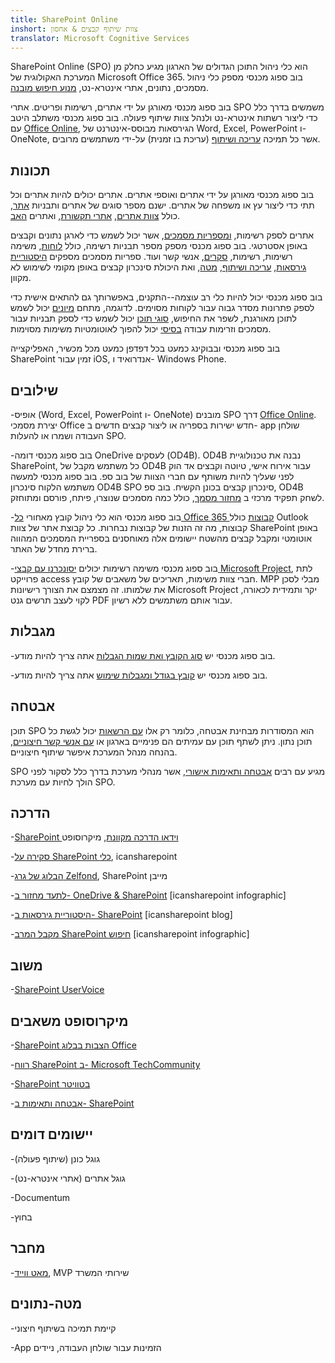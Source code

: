 ```yaml
---
title: SharePoint Online
inshort: צוות שיתוף קבצים & אחסון
translator: Microsoft Cognitive Services
---
```



SharePoint Online (SPO) הוא כלי ניהול התוכן הגדולים של הארגון מגיע כחלק מן המערכת האקולוגית של Microsoft Office 365. בוב ספוג מכנסי מספק כלי ניהול מסמכים, נתונים, אתרי אינטרא-נט, [מנוע חיפוש מובנה](http://icsh.pt/HowToSPSearch).

בוב ספוג מכנסי מאורגן על ידי אתרים, רשימות ופריטים. אתרי SPO משמשים בדרך כלל כדי ליצור רשתות אינטרא-נט ולנהל צוות שיתוף פעולה. בוב ספוג מכנסי משתלב היטב עם [Office Online](https://technet.microsoft.com/en-us/library/word-online-service-description.aspx), הגירסאות מבוסס-אינטרנט של Word, Excel, PowerPoint ו- OneNote, אשר כל תמיכה [עריכה ושיתוף](http://icsh.pt/CoAuthoring) (עריכת בו זמנית) על-ידי משתמשים מרובים.

תכונות
---------

בוב ספוג מכנסי מאורגן על ידי אתרים ואוספי אתרים. אתרים יכולים להיות אתרים וכל תתי כדי ליצור עץ או משפחה של אתרים. ישנם מספר סוגים של אתרים ותבניות [אתר](https://support.office.com/en-us/article/Using-templates-to-create-different-kinds-of-SharePoint-sites-449eccec-ff99-4cf3-b62e-dcfee37e8da4), כולל [צוות אתרים](https://support.office.com/en-us/article/what-is-a-sharepoint-team-site-75545757-36c3-46a7-beed-0aaa74f0401e), [אתרי תקשורת](https://support.office.com/en-us/article/what-is-a-sharepoint-communication-site-94a33429-e580-45c3-a090-5512a8070732), ואתרים [האב](https://docs.microsoft.com/en-us/sharepoint/dev/features/hub-site/hub-site-overview).

אתרים לספק רשימות, [ומספריות מסמכים](http://icsh.pt/SPDocLibs), אשר יכול לשמש כדי לארגן נתונים וקבצים באופן אסטרטגי. בוב ספוג מכנסי מספק מספר תבניות רשימה, כולל [לוחות](https//icsh.pt/SPCalendars), משימה רשימות, רשימות, [סקרים](http://icsh.pt/SPSurveyIntro), אנשי קשר ועוד. ספריות מסמכים מספקים [היסטוריית גירסאות](http://icsh.pt/VersionHistory), [עריכה ושיתוף](http://icsh.pt/CoAuthoring), [מטה](http://icsh.pt/MetadataGuide), ואת היכולת סינכרון קבצים באופן מקומי לשימוש לא מקוון.

בוב ספוג מכנסי יכול להיות כלי רב עוצמה--התקנים, באפשרותך גם להתאים אישית כדי לספק פתרונות מסדר גבוה עבור לקוחות מסוימים. לדוגמה, מתחם [מיונים](http://sharepointmaven.com/2-ways-to-design-sharepoint-taxonomy-for-an-organization/) יכול לשמש לתוכן מאורגנת, לשפר את החיפוש, [סוגי תוכן](https://technet.microsoft.com/en-us/library/cc262735.aspx) יכול לשמש כדי לספק תבניות עבור מסמכים וזרימות עבודה [בסיסי](http://sharepointmaven.com/4-things-to-do-before-creating-a-workflow-in-sharepoint-and-office-365/) יכול להפוך לאוטומטיות משימות מסוימות.

בוב ספוג מכנסי ובבוקינג כמעט בכל דפדפן כמעט מכל מכשיר, האפליקצייה SharePoint זמין עבור iOS, אנדרואיד ו- Windows Phone.

שילובים
---------

-אופיס (Word, Excel, PowerPoint ו- OneNote) מובנים SPO דרך [Office Online](https://technet.microsoft.com/en-us/library/word-online-service-description.aspx). יצירת מסמכי Office חדש ישירות בספריה או ליצור קבצים חדשים ב- app שולחן העבודה ושמרו או להעלות SPO.

-בוב ספוג מכנסי דומה OneDrive לעסקים (OD4B). OD4B נבנה את טכנולוגיית SharePoint, כל משתמש מקבל של OD4B עבור אירוח אישי, טיוטה וקבצים אד הוק לפני שעליך להיות משותף עם חברי הצוות של בוב ספ. בוב ספוג מכנסי למעשה משתמש הלקוח סינכרון OD4B SPO סינכרון קבצים בכונן הקשיח. בוב ספ, OD4B לשחק תפקיד מרכזי ב [מחזור מסמך](http://icsh.pt/DocCircleOfLife), כולל כמה מסמכים שנוצרו, פיתח, פורסם ומתוחזק.

-בוב ספוג מכנסי הוא כלי ניהול קובץ מאחורי [כל Office 365 קבוצות](http://icsh.pt/O365groups) כולל Outlook קבוצות, מה זה הזנות של קבוצות נבחרות. כל קבוצת אתר של צוות SharePoint באופן אוטומטי ומקבל קבצים מהשטח יישומים אלה מאוחסנים בספריית המסמכים המהווה ברירת מחדל של האתר.

-בוב ספוג מכנסי משימה רשימות יכולים [יסונכרנו עם קבצי Microsoft Project](http://icsh.pt/MPPtoSharePoint), לתת פרוייקט access חברי צוות משימות, תאריכים של משאבים של קובץ. MPP מבלי לסכן את שלמותו. זה מצמצם את הצורך רישיונות Microsoft Project יקר ותמידית לכאורה, לקוי לעצב תרשים גנט PDF עבור אותם משתמשים ללא רשיון.

מגבלות
---------

-בוב ספוג מכנסי יש [סוג הקובץ ואת שמות הגבלות](http://icsh.pt/SPFileTypeLimits) אתה צריך להיות מודע.

-בוב ספוג מכנסי יש [קובץ בגודל ומגבלות שימוש](http://icsh.pt/SPUseLimits) אתה צריך להיות מודע.

אבטחה
---------

תוכן SPO הוא המסודרות מבחינת אבטחה, כלומר רק אלו [עם הרשאות](http://icsh.pt/PermissionsInSP) יכול לגשת כל תוכן נתון. ניתן לשתף תוכן עם עמיתים הם פנימיים בארגון או [עם אנשי קשר חיצוניים](http://icsh.pt/ExternalSharing), בהנחה מנהל המערכת איפשר שיתוף חיצוניים.

SPO מגיע עם רבים [אבטחה ותאימות אישורי](https://blogs.technet.microsoft.com/wbaer/2017/03/13/security-and-compliance-in-sharepoint-online-and-onedrive-for-business/), אשר מנהלי מערכת בדרך כלל לסקור לפני הולך לחיות עם מערכת SPO.

הדרכה
---------

-[SharePoint וידאו הדרכה מקוונת](https://support.office.com/en-us/article/SharePoint-Online-video-training-cb8ef501-84db-4427-ac77-ec2009fb8e23?ui=en-US&rs=en-US&ad=US), מיקרוסופט

-[סקירה על SharePoint כלי](http://icansharepoint.com/tools), icansharepoint

-[הבלוג של גרג Zelfond](http://sharepointmaven.com/blog-sharepoint-best-practices/), SharePoint מייבן

-[לתעד מחזור ב- OneDrive & SharePoint](http://icsh.pt/DocCircleOfLife) \[icansharepoint
    infographic\]

-[היסטוריית גירסאות ב- SharePoint](http://icsh.pt/VersionHistory)
    \[icansharepoint blog\]

-[מקבל המרב SharePoint
    חיפוש](http://icsh.pt/HowToSPSearch) \[icansharepoint infographic\]

משוב
---------

-[SharePoint UserVoice](https://sharepoint.uservoice.com/)

מיקרוסופט משאבים
---------

-[SharePoint הצבות בבלוג Office](https://blogs.office.com/en-us/sharepoint/)

-[רווח SharePoint ב- Microsoft TechCommunity](https://techcommunity.microsoft.com/t5/SharePoint/bd-p/SharePoint_General)

-[SharePoint בטוויטר](https://twitter.com/sharepoint)

-[אבטחה ותאימות ב- SharePoint](https://blogs.technet.microsoft.com/wbaer/2017/03/13/security-and-compliance-in-sharepoint-online-and-onedrive-for-business/)


יישומים דומים
--------------------

-גוגל כונן (שיתוף פעולה)

-גוגל אתרים (אתרי אינטרא-נט)

-Documentum

-בחוץ

מחבר
---------

-[מאט ווייד](https://www.linkedin.com/in/thatmattwade/), MVP שירותי המשרד

מטה-נתונים
--------

-קיימת תמיכה בשיתוף חיצוני

-App הזמינות עבור שולחן העבודה, ניידים

